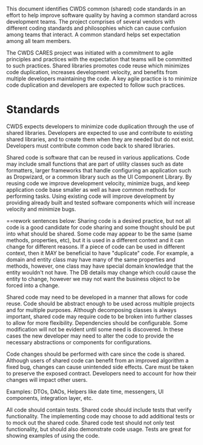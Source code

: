 This document identifies CWDS common (shared) code standards in an effort to help improve software quality by having a common standard across development teams. The project comprises of several vendors with different coding standards and philosophies which can cause confusion among teams that interact. A common standard helps set expectation among all team members.

The CWDS CARES project was initiated with a commitment to agile principles and practices with the expectation that teams will be committed to such practices. Shared libraries promotes code reuse which minimizes code duplication, increases development velocity, and benefits from multiple developers maintaining the code. A key agile practice is to minimize code duplication and developers are expected to follow such practices.

# Standards
CWDS expects developers to minimize code duplication through the use of shared libraries. Developers are expected to use and contribute to existing shared libraries, and to create them when they are needed but do not exist. Developers must contribute common code back to shared libraries.

Shared code is software that can be reused in various applications. Code may include small functions that are part of utility classes such as date formatters, larger frameworks that handle configuring an application such as Dropwizard, or a common library such as the UI Component Library. By reusing code we improve development velocity, minimize bugs, and keep application code base smaller as well as have common methods for performing tasks. Using existing code will improve development by providing already built and tested software components which will increase velocity and minimize bugs.

==rework sentences below:
Sharing code is a desired practice, but not all code is a good candidate for code sharing and some thought should be put into what should be shared. Some code may appear to be the same (same methods, properties, etc), but it is used in a different context and it can change for different reasons. If a piece of code can be used in different context, then it MAY be beneficial to have "duplicate" code. For example, a domain and entity class may have many of the same properties and methods, however, one class may have special domain knowledge that the entity wouldn't not have. The DB details may change which could cause the entity to change, however we may not want the business object to be forced into a change.

Shared code may need to be developed in a manner that allows for code reuse. Code should be abstract enough to be used across multiple projects and for multiple purposes. Although decomposing classes is always important, shared code may require code to be broken into further classes to allow for more flexibility. Dependencies should be configurable. Some modification will not be evident until some need is discovered. In these cases the new developer may need to alter the code to provide the necessary abstractions or components for configurations.

Code changes should be performed with care since the code is shared. Although users of shared code can benefit from an improved algorithm a fixed bug, changes can cause unintended side effects. Care must be taken to preserve the exposed contract. Developers need to account for how their changes will impact other users.

Examples:
DTOs, DAOs, Helpers like date time, messengers, UI components, integration layer, etc.

All code should contain tests. Shared code should include tests that verify functionality. The implementing code may choose to add additional tests or to mock out the shared code. Shared code test should not only test functionality, but should also demonstrate code usage. Tests are great for showing examples of using the code.
